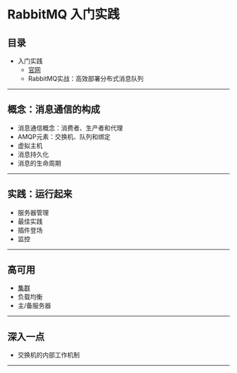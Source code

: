 #   RabbitMQ 入门实践

##  目录
-   入门实践
    -   [官网](http://www.rabbitmq.com/)
    -   RabbitMQ实战：高效部署分布式消息队列

----

##  概念：消息通信的构成
-   消息通信概念：消费者、生产者和代理
-   AMQP元素：交换机、队列和绑定
-   虚拟主机
-   消息持久化
-   消息的生命周期

----

##  实践：运行起来
-   服务器管理
-   最佳实践
-   插件登场
-   监控

----

##  高可用
-   [集群](g001.md)
-   负载均衡
-   主/备服务器

----

##  深入一点
-   交换机的内部工作机制

----